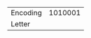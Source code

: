 <table><tbody><tr class="odd"><td>Encoding</td><td>1010001</td></tr><tr class="even"><td>Letter</td><td></td></tr></tbody></table>
